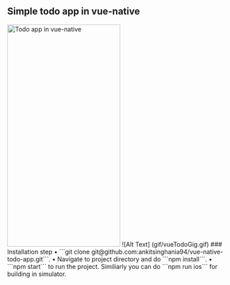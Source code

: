 ## Simple todo app in vue-native

<img alt="Todo app in vue-native" src="gif/vueTodoGig.gif" width="260" height="510" />
![Alt Text] (gif/vueTodoGig.gif)
### Installation step
• ```git clone git@github.com:ankitsinghania94/vue-native-todo-app.git```.
• Navigate to project directory and do ```npm install```.
• ```npm start``` to run the project.
Similiarly you can do ```npm run ios``` for building in simulator.
